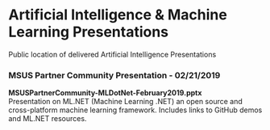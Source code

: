 # Artificial Intelligence & Machine Learning Presentations
Public location of delivered Artificial Intelligence Presentations

### **MSUS Partner Community Presentation - 02/21/2019**
**MSUSPartnerCommunity-MLDotNet-February2019.pptx**
<br>
Presentation on ML.NET (Machine Learning .NET) an open source and cross-platform machine learning framework.  Includes links to GitHub demos and ML.NET resources.
